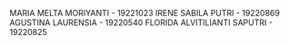 MARIA MELTA MORIYANTI - 19221023
IRENE SABILA PUTRI - 19220869
AGUSTINA LAURENSIA - 19220540
FLORIDA ALVITILIANTI SAPUTRI - 19220825
